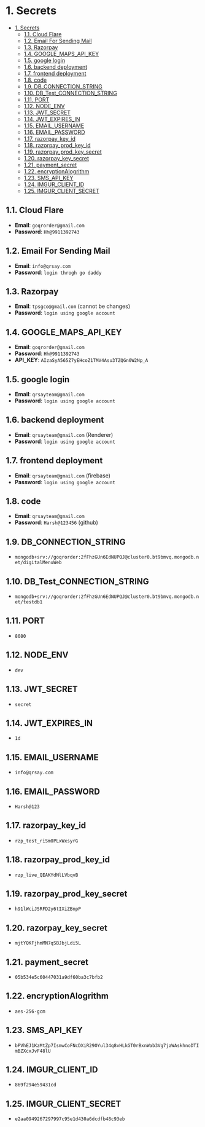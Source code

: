 # 1. Secrets

- [1. Secrets](#1-secrets)
  - [1.1. Cloud Flare](#11-cloud-flare)
  - [1.2. Email For Sending Mail](#12-email-for-sending-mail)
  - [1.3. Razorpay](#13-razorpay)
  - [1.4. GOOGLE\_MAPS\_API\_KEY](#14-google_maps_api_key)
  - [1.5. google login](#15-google-login)
  - [1.6. backend deployment](#16-backend-deployment)
  - [1.7. frontend deployment](#17-frontend-deployment)
  - [1.8. code](#18-code)
  - [1.9. DB\_CONNECTION\_STRING](#19-db_connection_string)
  - [1.10. DB\_Test\_CONNECTION\_STRING](#110-db_test_connection_string)
  - [1.11. PORT](#111-port)
  - [1.12. NODE\_ENV](#112-node_env)
  - [1.13. JWT\_SECRET](#113-jwt_secret)
  - [1.14. JWT\_EXPIRES\_IN](#114-jwt_expires_in)
  - [1.15. EMAIL\_USERNAME](#115-email_username)
  - [1.16. EMAIL\_PASSWORD](#116-email_password)
  - [1.17. razorpay\_key\_id](#117-razorpay_key_id)
  - [1.18. razorpay\_prod\_key\_id](#118-razorpay_prod_key_id)
  - [1.19. razorpay\_prod\_key\_secret](#119-razorpay_prod_key_secret)
  - [1.20. razorpay\_key\_secret](#120-razorpay_key_secret)
  - [1.21. payment\_secret](#121-payment_secret)
  - [1.22. encryptionAlogrithm](#122-encryptionalogrithm)
  - [1.23. SMS\_API\_KEY](#123-sms_api_key)
  - [1.24. IMGUR\_CLIENT\_ID](#124-imgur_client_id)
  - [1.25. IMGUR\_CLIENT\_SECRET](#125-imgur_client_secret)

## 1.1. Cloud Flare

- **Email**: `goqrorder@gmail.com`
- **Password**: `Hh@9911392743`

## 1.2. Email For Sending Mail

- **Email**: `info@qrsay.com`
- **Password**: `login throgh go daddy`

## 1.3. Razorpay

- **Email**: `tpsgco@gmail.com` (cannot be changes)
- **Password**: `login using google account`

## 1.4. GOOGLE_MAPS_API_KEY

- **Email**: `goqrorder@gmail.com`
- **Password**: `Hh@9911392743`
- **API_KEY**: `AIzaSyA565Z7yEHcoZ1TMV4Asu3TZQGn0W2Np_A`

## 1.5. google login

- **Email**: `qrsayteam@gmail.com`
- **Password**: `login using google account`

## 1.6. backend deployment

- **Email**: `qrsayteam@gmail.com` (Renderer)
- **Password**: `login using google account`

## 1.7. frontend deployment

- **Email**: `qrsayteam@gmail.com` (firebase)
- **Password**: `login using google account`

## 1.8. code

- **Email**: `qrsayteam@gmail.com`
- **Password**: `Harsh@123456` (github)

## 1.9. DB_CONNECTION_STRING

- `mongodb+srv://goqrorder:2fFhzGUn6EdNUPQJ@cluster0.bt9bmvq.mongodb.net/digitalMenuWeb`

## 1.10. DB_Test_CONNECTION_STRING

- `mongodb+srv://goqrorder:2fFhzGUn6EdNUPQJ@cluster0.bt9bmvq.mongodb.net/testdb1`

## 1.11. PORT

- `8080`

## 1.12. NODE_ENV

- `dev`

## 1.13. JWT_SECRET

- `secret`

## 1.14. JWT_EXPIRES_IN

- `1d`

## 1.15. EMAIL_USERNAME

- `info@qrsay.com`

## 1.16. EMAIL_PASSWORD

- `Harsh@123`

## 1.17. razorpay_key_id

- `rzp_test_riSm0PLxWxsyrG`

## 1.18. razorpay_prod_key_id

- `rzp_live_QEAKYdNlLVbqvB`

## 1.19. razorpay_prod_key_secret

- `h91lWciJSRFD2y6tIXiZBnpP`

## 1.20. razorpay_key_secret

- `mjtYQKFjhmMN7qSBJbjLdi5L`

## 1.21. payment_secret

- `05b534e5c60447031a9df60ba3c7bfb2`

## 1.22. encryptionAlogrithm

- `aes-256-gcm`

## 1.23. SMS_API_KEY

- `bPVhEJ1KzMtZp7IsmwCoFNcDXiR29OYul34q8vHLkGT0rBxnWab3Vg7jaWAskhnoDTImBZXcxJvF48lU`

## 1.24. IMGUR_CLIENT_ID

- `869f294e59431cd`

## 1.25. IMGUR_CLIENT_SECRET

- `e2aa0949267297997c95e1d430a6dcdfb48c93eb`
